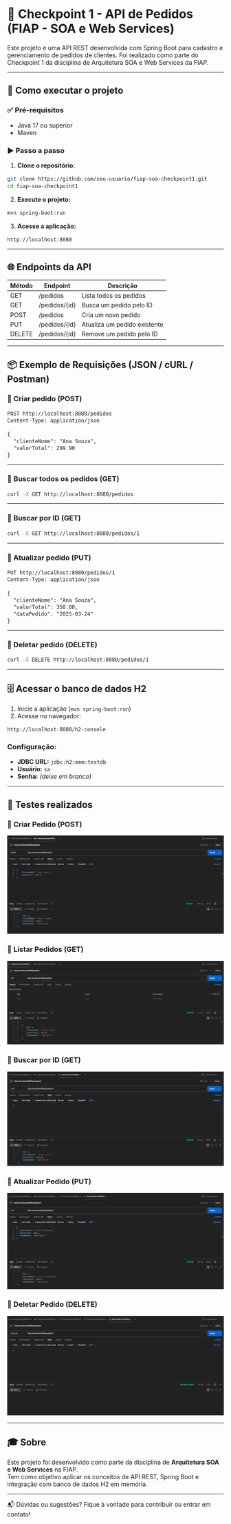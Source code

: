 
# 🧾 Checkpoint 1 - API de Pedidos (FIAP - SOA e Web Services)

Este projeto é uma API REST desenvolvida com Spring Boot para cadastro e gerenciamento de pedidos de clientes. Foi realizado como parte do Checkpoint 1 da disciplina de Arquitetura SOA e Web Services da FIAP.

---

## 🚀 Como executar o projeto

### ✅ Pré-requisitos
- Java 17 ou superior
- Maven

### ▶️ Passo a passo

1. **Clone o repositório:**
```bash
git clone https://github.com/seu-usuario/fiap-soa-checkpoint1.git
cd fiap-soa-checkpoint1
```

2. **Execute o projeto:**
```bash
mvn spring-boot:run
```

3. **Acesse a aplicação:**
```
http://localhost:8080
```

---

## 🌐 Endpoints da API

| Método | Endpoint         | Descrição                       |
|--------|------------------|---------------------------------|
| GET    | /pedidos         | Lista todos os pedidos          |
| GET    | /pedidos/{id}    | Busca um pedido pelo ID         |
| POST   | /pedidos         | Cria um novo pedido             |
| PUT    | /pedidos/{id}    | Atualiza um pedido existente    |
| DELETE | /pedidos/{id}    | Remove um pedido pelo ID        |

---

## 📦 Exemplo de Requisições (JSON / cURL / Postman)

### 🔸 Criar pedido (POST)
```http
POST http://localhost:8080/pedidos
Content-Type: application/json

{
  "clienteNome": "Ana Souza",
  "valorTotal": 299.90
}
```

---

### 🔸 Buscar todos os pedidos (GET)
```bash
curl -X GET http://localhost:8080/pedidos
```

---

### 🔸 Buscar por ID (GET)
```bash
curl -X GET http://localhost:8080/pedidos/1
```

---

### 🔸 Atualizar pedido (PUT)
```http
PUT http://localhost:8080/pedidos/1
Content-Type: application/json

{
  "clienteNome": "Ana Souza",
  "valorTotal": 350.00,
  "dataPedido": "2025-03-24"
}
```

---

### 🔸 Deletar pedido (DELETE)
```bash
curl -X DELETE http://localhost:8080/pedidos/1
```

---

## 🗄️ Acessar o banco de dados H2

1. Inicie a aplicação (`mvn spring-boot:run`)
2. Acesse no navegador:
```
http://localhost:8080/h2-console
```

### Configuração:
- **JDBC URL:** `jdbc:h2:mem:testdb`
- **Usuário:** `sa`
- **Senha:** *(deixe em branco)*

---

## 🧪 Testes realizados

### 🔸 Criar Pedido (POST)
![Criar Pedido](images/post-criar-pedido.png)

### 🔸 Listar Pedidos (GET)
![Listar Pedidos](images/get-listar-pedidos.png)

### 🔸 Buscar por ID (GET)
![Buscar por ID](images/get-por-id.png)

### 🔸 Atualizar Pedido (PUT)
![Atualizar Pedido](images/put-atualizar-pedido.png)

### 🔸 Deletar Pedido (DELETE)
![Deletar Pedido](images/delete-remover-pedido.png)


---

## 🎓 Sobre

Este projeto foi desenvolvido como parte da disciplina de **Arquitetura SOA e Web Services** na FIAP.  
Tem como objetivo aplicar os conceitos de API REST, Spring Boot e integração com banco de dados H2 em memória.

---

📬 Dúvidas ou sugestões? Fique à vontade para contribuir ou entrar em contato!
